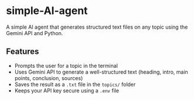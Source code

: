 # simple-AI-agent

A simple AI agent that generates structured text files on any topic using the Gemini API and Python.

## Features
- Prompts the user for a topic in the terminal
- Uses Gemini API to generate a well-structured text (heading, intro, main points, conclusion, sources)
- Saves the result as a `.txt` file in the `topics/` folder
- Keeps your API key secure using a `.env` file
